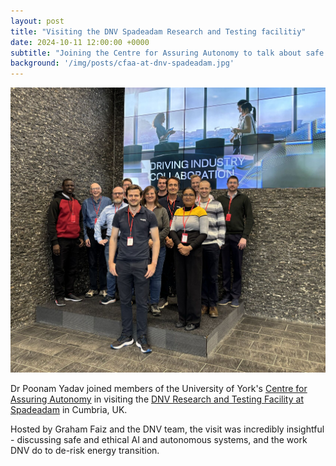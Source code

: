 ```yaml
---
layout: post
title: "Visiting the DNV Spadeadam Research and Testing facilitiy"
date: 2024-10-11 12:00:00 +0000 
subtitle: "Joining the Centre for Assuring Autonomy to talk about safe and ethical industrial AI systems"
background: '/img/posts/cfaa-at-dnv-spadeadam.jpg'
---
```


![Dr Poonam Yadav and the CfAA delegation at DNV Spadeadam](/img/posts/cfaa-at-dnv-spadeadam.jpg)

Dr Poonam Yadav joined members of the University of York's [Centre for Assuring Autonomy](https://www.york.ac.uk/assuring-autonomy/) in visiting the [DNV Research and Testing Facility at Spadeadam](https://www.dnv.com/energy/services/laboratories-test-facilities/spadeadam/) in Cumbria, UK.

Hosted by Graham Faiz and the DNV team, the visit was incredibly insightful - discussing safe and ethical AI and autonomous systems, and the work DNV do to de-risk energy transition.
